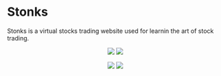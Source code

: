 # Stonks
Stonks is a virtual stocks trading website used for learnin the art of stock trading.

<p align="center" width="100%">
    <img  src="https://lhizcmwymlozpypgpvia.supabase.co/storage/v1/object/public/Stonks/dashboard.png">
    <img  src="https://lhizcmwymlozpypgpvia.supabase.co/storage/v1/object/public/Stonks/stocks.png">
</p>
<p align="center" width="100%">
    <img  src="https://lhizcmwymlozpypgpvia.supabase.co/storage/v1/object/public/Stonks/topbyvolume.png">
    <img  src="https://lhizcmwymlozpypgpvia.supabase.co/storage/v1/object/public/Stonks/watchlist.png">
</p>
